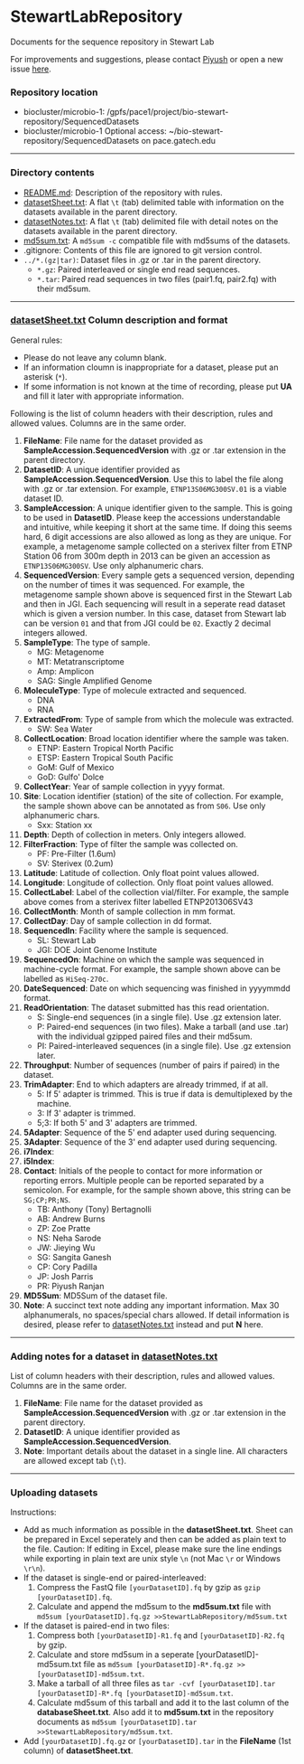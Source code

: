 # StewartLabRepository
Documents for the sequence repository in Stewart Lab

For improvements and suggestions, please contact [Piyush](mailto:piyuranjan@gatech.edu) or open a new issue [here](https://github.com/piyuranjan/StewartLabRepository/issues).

### Repository location
* biocluster/microbio-1: /gpfs/pace1/project/bio-stewart-repository/SequencedDatasets
* biocluster/microbio-1 Optional access: ~/bio-stewart-repository/SequencedDatasets on pace.gatech.edu

---

### Directory contents
* [README.md](./README.md): Description of the repository with rules.
* [datasetSheet.txt](./datasetSheet.txt): A flat `\t` (tab) delimited table with information on the datasets available in the parent directory.
* [datasetNotes.txt](./datasetNotes.txt): A flat `\t` (tab) delimited file with detail notes on the datasets available in the parent directory.
* [md5sum.txt](./md5sum.txt): A `md5sum -c` compatible file with md5sums of the datasets.
* .gitignore: Contents of this file are ignored to git version control.
* `../*.(gz|tar)`: Dataset files in .gz or .tar in the parent directory.
  * `*.gz`: Paired interleaved or single end read sequences.
  * `*.tar`: Paired read sequences in two files (pair1.fq, pair2.fq) with their md5sum.

---

### [datasetSheet.txt](datasetSheet.txt) Column description and format
General rules:
* Please do not leave any column blank.
* If an information cloumn is inappropriate for a dataset, please put an asterisk (`*`).
* If some information is not known at the time of recording, please put **UA** and fill it later with appropriate information.

Following is the list of column headers with their description, rules and allowed values. Columns are in the same order.

1. **FileName**: File name for the dataset provided as **SampleAccession.SequencedVersion** with .gz or .tar extension in the parent directory.
2. **DatasetID**: A unique identifier provided as **SampleAccession.SequencedVersion**. Use this to label the file along with .gz or .tar extension. For example, `ETNP13S06MG300SV.01` is a viable dataset ID.
3. **SampleAccession**: A unique identifier given to the sample. This is going to be used in **DatasetID**. Please keep the accessions understandable and intuitive, while keeping it short at the same time. If doing this seems hard, 6 digit accessions are also allowed as long as they are unique. For example, a metagenome sample collected on a sterivex filter from ETNP Station 06 from 300m depth in 2013 can be given an accession as `ETNP13S06MG300SV`. Use only alphanumeric chars.
4. **SequencedVersion**: Every sample gets a sequenced version, depending on the number of times it was sequenced. For example, the metagenome sample shown above is sequenced first in the Stewart Lab and then in JGI. Each sequencing will result in a seperate read dataset which is given a version number. In this case, dataset from Stewart lab can be version `01` and that from JGI could be `02`. Exactly 2 decimal integers allowed.
5. **SampleType**: The type of sample.
    * MG: Metagenome
    * MT: Metatranscriptome
    * Amp: Amplicon
    * SAG: Single Amplified Genome
6. **MoleculeType**: Type of molecule extracted and sequenced.
    * DNA
    * RNA
7. **ExtractedFrom**: Type of sample from which the molecule was extracted.
    * SW: Sea Water
8. **CollectLocation**: Broad location identifier where the sample was taken.
    * ETNP: Eastern Tropical North Pacific
    * ETSP: Eastern Tropical South Pacific
    * GoM: Gulf of Mexico
    * GoD: Gulfo' Dolce
9. **CollectYear**: Year of sample collection in yyyy format.
10. **Site**: Location identifier (station) of the site of collection. For example, the sample shown above can be annotated as from `S06`. Use only alphanumeric chars.
    * Sxx: Station xx
11. **Depth**: Depth of collection in meters. Only integers allowed.
12. **FilterFraction**: Type of filter the sample was collected on.
    * PF: Pre-Filter (1.6um)
    * SV: Sterivex (0.2um)
13. **Latitude**: Latitude of collection. Only float point values allowed.
14. **Longitude**: Longitude of collection. Only float point values allowed.
15. **CollectLabel**: Label of the collection vial/filter. For example, the sample above comes from a sterivex filter labelled ETNP201306SV43
16. **CollectMonth**: Month of sample collection in mm format.
17. **CollectDay**: Day of sample collection in dd format.
18. **SequencedIn**: Facility where the sample is sequenced.
    * SL: Stewart Lab
    * JGI: DOE Joint Genome Institute
19. **SequencedOn**: Machine on which the sample was sequenced in machine-cycle format. For example, the sample shown above can be labelled as `HiSeq-270c`.
20. **DateSequenced**: Date on which sequencing was finished in yyyymmdd format.
21. **ReadOrientation**: The dataset submitted has this read orientation.
    * S: Single-end sequences (in a single file). Use .gz extension later.
    * P: Paired-end sequences (in two files). Make a tarball (and use .tar) with the individual gzipped paired files and their md5sum.
    * PI: Paired-interleaved sequences (in a single file). Use .gz extension later.
22. **Throughput**: Number of sequences (number of pairs if paired) in the dataset.
23. **TrimAdapter**: End to which adapters are already trimmed, if at all.
    * 5: If 5' adapter is trimmed. This is true if data is demultiplexed by the machine.
    * 3: If 3' adapter is trimmed.
    * 5;3: If both 5' and 3' adapters are trimmed.
24. **5Adapter**: Sequence of the 5' end adapter used during sequencing.
25. **3Adapter**: Sequence of the 3' end adapter used during sequencing.
26. **i7Index**: 
27. **i5Index**: 
28. **Contact**: Initials of the people to contact for more information or reporting errors. Multiple people can be reported separated by a semicolon. For example, for the sample shown above, this string can be `SG;CP;PR;NS`.
    * TB: Anthony (Tony) Bertagnolli
    * AB: Andrew Burns
    * ZP: Zoe Pratte
    * NS: Neha Sarode
    * JW: Jieying Wu
    * SG: Sangita Ganesh
    * CP: Cory Padilla
    * JP: Josh Parris
    * PR: Piyush Ranjan
29. **MD5Sum**: MD5Sum of the dataset file.
30. **Note**: A succinct text note adding any important information. Max 30 alphanumerals, no spaces/special chars allowed. If detail information is desired, please refer to [datasetNotes.txt](./datasetNotes.txt) instead and put **N** here.

---

### Adding notes for a dataset in [datasetNotes.txt](./datasetNotes.txt)
List of column headers with their description, rules and allowed values. Columns are in the same order.
1. **FileName**: File name for the dataset provided as **SampleAccession.SequencedVersion** with .gz or .tar extension in the parent directory.
2. **DatasetID**: A unique identifier provided as **SampleAccession.SequencedVersion**.
3. **Note**: Important details about the dataset in a single line. All characters are allowed except tab (`\t`).

---

### Uploading datasets
Instructions:
* Add as much information as possible in the **datasetSheet.txt**. Sheet can be prepared in Excel seperately and then can be added as plain text to the file. Caution: If editing in Excel, please make sure the line endings while exporting in plain text are unix style `\n` (not Mac `\r` or Windows `\r\n`).
* If the dataset is single-end or paired-interleaved:
    1. Compress the FastQ file `[yourDatasetID].fq` by gzip as `gzip [yourDatasetID].fq`.
    2. Calculate and append the md5sum to the **md5sum.txt** file with `md5sum [yourDatasetID].fq.gz >>StewartLabRepository/md5sum.txt`
* If the dataset is paired-end in two files:
    1. Compress both `[yourDatasetID]-R1.fq` and `[yourDatasetID]-R2.fq` by gzip.
    2. Calculate and store md5sum in a seperate [yourDatasetID]-md5sum.txt file as `md5sum [yourDatasetID]-R*.fq.gz >>[yourDatasetID]-md5sum.txt`.
    3. Make a tarball of all three files as `tar -cvf [yourDatasetID].tar [yourDatasetID]-R*.fq [yourDatasetID]-md5sum.txt`.
    4. Calculate md5sum of this tarball and add it to the last column of the **databaseSheet.txt**. Also add it to **md5sum.txt** in the repository documents as `md5sum [yourDatasetID].tar >>StewartLabRepository/md5sum.txt`.
* Add `[yourDatasetID].fq.gz` or `[yourDatasetID].tar` in the **FileName** (1st column) of **datasetSheet.txt**.
